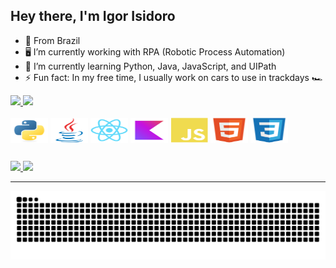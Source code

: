## Hey there, I'm Igor Isidoro

- 📍 From Brazil  
- 🖥️ I’m currently working with RPA (Robotic Process Automation)  
- 🌱 I’m currently learning Python, Java, JavaScript, and UIPath  
- ⚡ Fun fact: In my free time, I usually work on cars to use in trackdays 🏎️  

<div>
  <a href="https://github.com/SpoonManiac">
    <img height="180" src="https://github-readme-stats.vercel.app/api?username=SpoonManiac&show_icons=true&theme=dracula&include_all_commits=true&count_private=true" />
    <img height="180" src="https://github-readme-stats.vercel.app/api/top-langs/?username=SpoonManiac&layout=compact&langs_count=16&theme=dracula" />
  </a>
</div>

<div style="display: inline_block"><br>
  <img align="center" alt="Python" height="40" width="60" src="https://raw.githubusercontent.com/devicons/devicon/master/icons/python/python-original.svg">
  <img align="center" alt="Java" height="40" width="60" src="https://raw.githubusercontent.com/devicons/devicon/master/icons/java/java-original.svg">
  <img align="center" alt="React" height="40" width="60" src="https://raw.githubusercontent.com/devicons/devicon/master/icons/react/react-original.svg">
  <img align="center" alt="Kotlin" height="40" width="60" src="https://raw.githubusercontent.com/devicons/devicon/master/icons/kotlin/kotlin-original.svg">
  <img align="center" alt="JavaScript" height="40" width="60" src="https://raw.githubusercontent.com/devicons/devicon/master/icons/javascript/javascript-plain.svg">
  <img align="center" alt="HTML5" height="40" width="60" src="https://raw.githubusercontent.com/devicons/devicon/master/icons/html5/html5-original.svg">
  <img align="center" alt="CSS3" height="40" width="60" src="https://raw.githubusercontent.com/devicons/devicon/master/icons/css3/css3-original.svg">
</div>

##

<div>
  <a href="https://www.linkedin.com/in/igor-isidoro/" target="_blank">
    <img src="https://img.shields.io/badge/-LinkedIn-%230077B5?style=for-the-badge&logo=linkedin&logoColor=white">
  </a>
  <a href="mailto:igorisidorodesouza@gmail.com">
    <img src="https://img.shields.io/badge/-Gmail-D14836?style=for-the-badge&logo=gmail&logoColor=white">
  </a>
</div>

---

<div align="center">

![Snake animation](https://github.com/SpoonManiac/SpoonManiac/blob/output/snake.svg?palette=github-dark)



</div>
